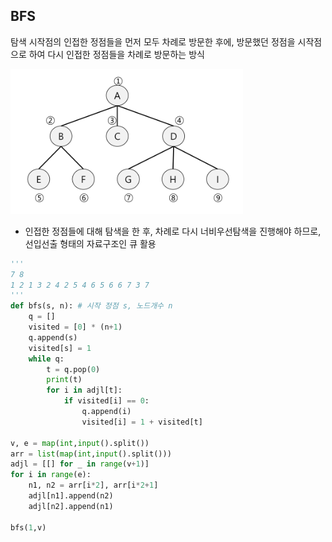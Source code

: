 ## BFS

탐색 시작점의 인접한 정점들을 먼저 모두 차례로 방문한 후에, 방문했던 정점을 시작점으로 하여 다시 인접한 정점들을 차례로 방문하는 방식

![Untitled](./asset/bfs.png)

- 인접한 정점들에 대해 탐색을 한 후, 차례로 다시 너비우선탐색을 진행해야 하므로, 선입선출 형태의 자료구조인 큐 활용
```python
'''
7 8
1 2 1 3 2 4 2 5 4 6 5 6 6 7 3 7
'''
def bfs(s, n): # 시작 정점 s, 노드개수 n
    q = []
    visited = [0] * (n+1)
    q.append(s)
    visited[s] = 1
    while q:
        t = q.pop(0)
        print(t)
        for i in adjl[t]:
            if visited[i] == 0:
                q.append(i)
                visited[i] = 1 + visited[t]

v, e = map(int,input().split())
arr = list(map(int,input().split()))
adjl = [[] for _ in range(v+1)]
for i in range(e):
    n1, n2 = arr[i*2], arr[i*2+1]
    adjl[n1].append(n2)
    adjl[n2].append(n1)

bfs(1,v)
```